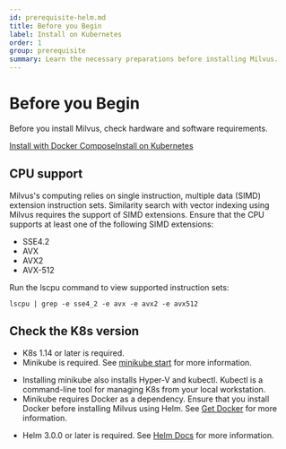 ```yaml
---
id: prerequisite-helm.md
title: Before you Begin
label: Install on Kubernetes
order: 1
group: prerequisite
summary: Learn the necessary preparations before installing Milvus.
---
```

# Before you Begin

Before you install Milvus, check hardware and software requirements.

<div class="tab-wrapper"><a href="prerequisite-docker.md" class=''>Install with Docker Compose</a><a href="prerequisite-helm.md" class='active '>Install on Kubernetes</a></div>

## CPU support

Milvus's computing relies on single instruction, multiple data (SIMD) extension instruction sets. Similarity search with vector indexing using Milvus requires the support of SIMD extensions. Ensure that the CPU supports at least one of the following SIMD extensions:

- SSE4.2
- AVX
- AVX2
- AVX-512

Run the lscpu command to view supported instruction sets:

```
lscpu | grep -e sse4_2 -e avx -e avx2 -e avx512
```

## Check the K8s version
- K8s 1.14 or later is required.
- Minikube is required. See [minikube start](https://kubernetes.io/docs/tasks/tools/install-minikube/) for more information.

<div class="alert note">
<ul>
<li>Installing minikube also installs Hyper-V and kubectl. Kubectl is a command-line tool for managing K8s from your local workstation.</li>
<li>Minikube requires Docker as a dependency. Ensure that you install Docker before installing Milvus using Helm. See <a href="https://docs.docker.com/get-docker">Get Docker</a> for more information.</li>
</ul></div>

- Helm 3.0.0 or later is required. See [Helm Docs](https://helm.sh/docs/) for more information.
